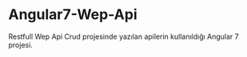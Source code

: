 # Angular7-Wep-Api
Restfull Wep Api Crud projesinde yazılan apilerin kullanıldığı Angular 7 projesi.
